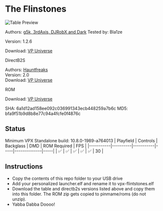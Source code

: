 # The Flinstones

![Table Preview](https://vpuniverse.com/screenshots/monthly_2022_03/54027530_TheFlintstones(Williams1994)v1_26.thumb.png.db4fc74b91ec204b1ed663689f4d3006.png)

Authors: [g5k, 3rdAxis, DJRobX and Dark](https://vpuniverse.com/profile/14065-g5k/?tab=node_filestabprofile_filesTab)  Tested by: Bla1ze

Version: 1.2.6  

Download: [VP Universe](https://vpuniverse.com/files/file/8763-the-flintstones/)

DirectB2S

Authors: [Hauntfreaks](https://vpuniverse.com/profile/5216-hauntfreaks/)  
Version: 2.0  
Download: [VP Universe](https://vpuniverse.com/files/file/12799-the-flintstones-williams-1994-b2s-full-dmd/)

ROM

Download: [VP Universe](https://vpuniverse.com/files/file/871-fs_lx5zip/)

SHA: 6a1d12ad158ee092c036991343ecb448259a7b6c
MD5: bfa9f51b9d8b8e77c94a4fcfe0f4876c

## Status 

Minimum VPX Standalone build: 10.8.0-1989-a764013
| Playfield | Controls | Backglass | DMD | ROM Required | FPS | 
|-----------|----------|-----------|-----|--------------|-----|
| :white_check_mark: | :white_check_mark: | :white_check_mark: | :white_check_mark: | :white_check_mark: | 30 |

## Instructions

- Copy the contents of this repo folder to your USB drive
- Add your personalized launcher.elf and rename it to vpx-flintstones.elf
- Download the table and directb2s versions listed above and copy them into this folder. The ROM zip gets copied to pinmame/roms (do not unzip).
- Yabba Dabba Doooo!
